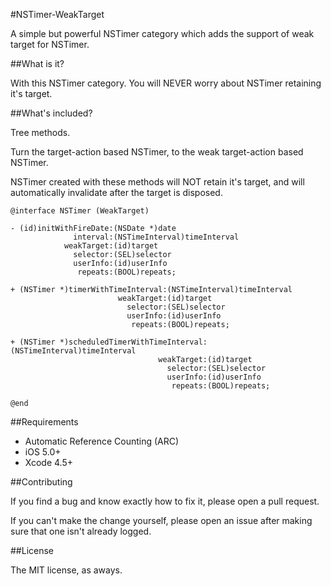 #NSTimer-WeakTarget

A simple but powerful NSTimer category which adds the support of weak target for NSTimer.

##What is it?

With this NSTimer category. You will NEVER worry about NSTimer retaining it's target.

##What's included?

Tree methods.

Turn the target-action based NSTimer, to the weak target-action based NSTimer.

NSTimer created with these methods will NOT retain it's target, and will automatically invalidate after the target is disposed.

```
@interface NSTimer (WeakTarget)

- (id)initWithFireDate:(NSDate *)date
              interval:(NSTimeInterval)timeInterval
            weakTarget:(id)target
              selector:(SEL)selector
              userInfo:(id)userInfo
               repeats:(BOOL)repeats;

+ (NSTimer *)timerWithTimeInterval:(NSTimeInterval)timeInterval
                        weakTarget:(id)target
                          selector:(SEL)selector
                          userInfo:(id)userInfo
                           repeats:(BOOL)repeats;

+ (NSTimer *)scheduledTimerWithTimeInterval:(NSTimeInterval)timeInterval
                                 weakTarget:(id)target
                                   selector:(SEL)selector
                                   userInfo:(id)userInfo
                                    repeats:(BOOL)repeats;

@end
```
##Requirements

- Automatic Reference Counting (ARC)
- iOS 5.0+
- Xcode 4.5+

##Contributing

If you find a bug and know exactly how to fix it, please open a pull request.

If you can't make the change yourself, please open an issue after making sure that one isn't already logged.

##License

The MIT license, as aways.

